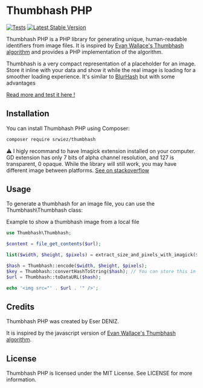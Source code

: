 # Thumbhash PHP
[![Tests](https://github.com/SRWieZ/thumbhash/actions/workflows/test.yml/badge.svg)](https://github.com/SRWieZ/thumbhash/actions/workflows/tests.yml)
[![Latest Stable Version](https://poser.pugx.org/srwiez/thumbhash/v/stable)](https://packagist.org/packages/srwiez/thumbhash)

Thumbhash PHP is a PHP library for generating unique, human-readable identifiers from image files. It is inspired by [Evan Wallace's Thumbhash algorithm](https://github.com/evanw/thumbhash) and provides a PHP implementation of the algorithm.

Thumbhash is a very compact representation of a placeholder for an image. Store it inline with your data and show it while the real image is loading for a smoother loading experience. It's similar to [BlurHash](https://github.com/woltapp/blurhash) but with some advantages

[Read more and test it here !](https://evanw.github.io/thumbhash/)

## Installation

You can install Thumbhash PHP using Composer:

```bash
composer require srwiez/thumbhash
```

⚠️ I higly recommand to have Imagick extension installed on your computer. GD extension has only 7 bits of alpha channel resolution, and 127 is transparent, 0 opaque. While the library will still work, you may have different image between platforms. [See on stackoverflow](https://stackoverflow.com/questions/41079110/is-it-possible-to-retrieve-the-alpha-value-of-a-pixel-of-a-png-file-in-the-0-255)

## Usage

To generate a thumbhash for an image file, you can use the Thumbhash\Thumbhash class:

Example to show a thumbhash image from a local file
```php
use Thumbhash\Thumbhash;

$content = file_get_contents($url);

list($width, $height, $pixels) = extract_size_and_pixels_with_imagick($content);

$hash = Thumbhash::encode($width, $height, $pixels);
$key = Thumbhash::convertHashToString($hash); // You can store this in your database as a string
$url = Thumbhash::toDataURL($hash);

echo '<img src="' . $url . '" />';
```

## Credits

Thumbhash PHP was created by Eser DENIZ. 

It is inspired by the javascript version of [Evan Wallace's Thumbhash algorithm](https://github.com/evanw/thumbhash).

## License

Thumbhash PHP is licensed under the MIT License. See LICENSE for more information.